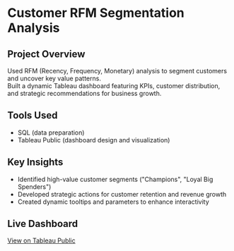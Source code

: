 # Customer RFM Segmentation Analysis

## Project Overview

Used RFM (Recency, Frequency, Monetary) analysis to segment customers and uncover key value patterns.  
Built a dynamic Tableau dashboard featuring KPIs, customer distribution, and strategic recommendations for business growth.

## Tools Used

- SQL (data preparation)
- Tableau Public (dashboard design and visualization)

## Key Insights

- Identified high-value customer segments ("Champions", "Loyal Big Spenders")
- Developed strategic actions for customer retention and revenue growth
- Created dynamic tooltips and parameters to enhance interactivity

## Live Dashboard

[View on Tableau Public](https://public.tableau.com/app/profile/dylan.barrett1539)
